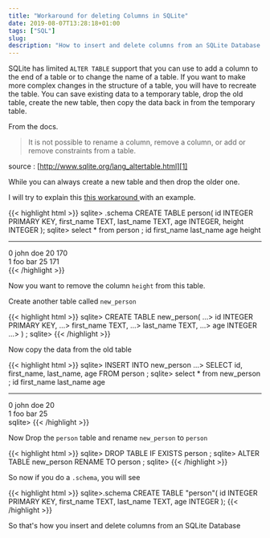 ```yaml
---
title: "Workaround for deleting Columns in SQLite"
date: 2019-08-07T13:28:18+01:00
tags: ["SQL"]
slug: 
description: "How to insert and delete columns from an SQLite Database."
---
```


SQLite has limited `ALTER TABLE` support that you can use to add a column to the end of a table or to change the name of a table. If you want to make more complex changes in the structure of a table, you will have to recreate the table. You can save existing data to a temporary table, drop the old table, create the new table, then copy the data back in from the temporary table.

From the docs.

> It is not possible to rename a column, remove a column, or add or remove constraints from a table.

source : [http://www.sqlite.org/lang_altertable.html][1]

While you can always create a new table and then drop the older one.

I will try to explain this [this workaround ][2] with an example.

{{< highlight html >}}
sqlite> .schema
CREATE TABLE person(
 id INTEGER PRIMARY KEY, 
 first_name TEXT,
 last_name TEXT, 
 age INTEGER, 
 height INTEGER
);
sqlite> select * from person ; 
id          first_name  last_name   age         height    
----------  ----------  ----------  ----------  ----------
0           john        doe         20          170       
1           foo         bar         25          171  
{{< /highlight >}}

Now you want to remove the column `height` from this table.


Create another table called `new_person` 

{{< highlight html >}}
sqlite> CREATE TABLE new_person(
   ...>  id INTEGER PRIMARY KEY, 
   ...>  first_name TEXT, 
   ...>  last_name TEXT, 
   ...>  age INTEGER 
   ...> ) ; 
sqlite> 
{{< /highlight >}}

Now copy the data from the old table 


{{< highlight html >}}
sqlite> INSERT INTO new_person
   ...> SELECT id, first_name, last_name, age FROM person ;
sqlite> select * from new_person ;
id          first_name  last_name   age       
----------  ----------  ----------  ----------
0           john        doe         20        
1           foo         bar         25        
sqlite>
{{< /highlight >}}


Now Drop the `person` table and rename `new_person` to `person`

{{< highlight html >}}
sqlite> DROP TABLE IF EXISTS person ; 
sqlite> ALTER TABLE new_person RENAME TO person ;
sqlite>
{{< /highlight >}}

So now if you do a `.schema`, you will see

{{< highlight html >}}
sqlite>.schema
CREATE TABLE "person"(
 id INTEGER PRIMARY KEY, 
 first_name TEXT, 
 last_name TEXT, 
 age INTEGER 
);
{{< /highlight >}}


So that's how you insert and delete columns from an SQLite Database

[1]: http://www.sqlite.org/lang_altertable.html
[2]: http://www.sqlite.org/faq.html#q11